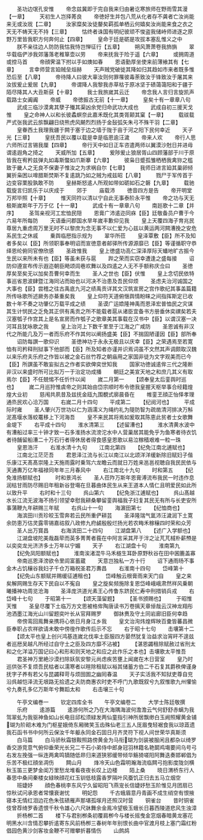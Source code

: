 <!-- { "loadSidebar": true } -->
　　圣功边氓孔安惟
　　帝念兹冀即于完自我来归由暑讫寒旅师在野雨雪其漫【一章】
　　天初生人岂择莠良
　　帝徳好生并包八荒从化者存不龚者亡汝尚能来无或汝戕【二章】
　　汝家糜矣汝徒嫠矣羁孤单栖云何嬉矣汝尚能来食之衣之天无不帱天无不持【三章】
　　怙终者诛国有明纪彼顽不悛盗我储峙师进逐之原野万里皆我职方何奔何止【四章】
　　皇命于廷是砺是攻拔本塞乱惟义之中
　　朕不亲往边人防防我怙我恃岂惮征行【五章】
　　朔风萧萧卷我斾旓
　　翠华载临俨渉我郊藩落老稚箪壶以劳
　　帝来抚我于险于遥【六章】
　　或拥周道或控马首
　　帝顔霁温下拊以手如燠如春
　　恩语勤厚坐使来前薄飨其有【七章】
　　言幸师营言廹贼垒烜赫
　　天声贼党破徙其降如归其趋如市来者既多惟恐后至【八章】
　　帝待降人曰彼大辜汝则何罪罹彼毒荼致汝于锋致汝于屠其来汝拔爰止爰居【九章】
　　帝谓降人我黎我赤草枯于原冰坚于碛蔼蔼阳和于疆于陌尽降其人大丑斯获【十章】
　　我士我旅嵗其云迁
　　帝念我人言归言旋凯声载路士女阗阗
　　帝威
　　帝徳振古无前【十一章】
　　皇矣十有一章章八句
　　武成三临沙漠禽其孽子殱其渠凶余党归命武功大成也
　　武成自初三援天戈惟
　　皇之命神人以和长彼蟊螟奈此嘉禾既化其类胥颠其窠【一章】
　　载祓载严式张我武云旂飘翩日绕熊虎风飇烈烈扬于金鼔弧矢朱弓不殊干羽【二章】
　　皇眷西土我理我疆于闗于塞于边之墙于陇于亩于河之阳下民何幸近
　　天子光【三章】
　　皇抚吾民以覆以载是幸是临恩逾汪濊
　　帝来人欢
　　帝行人思六师所过言锡我厘【四章】
　　帝行天中如日正车咨遣两师以翼漠沙尅日并进毋谓逺遐角之掎之
　　天威所加【五章】
　　爰陟爰止狼居胥山四顾藩部于川于原皆我在宥矜兹弹丸如毒斯螫如爪斯搴【六章】
　　彼枭日蹙孤雏栖栖我禽狝之槛致于畿人之无良不保妻子惟汝之为求祸自尔【七章】
　　我师日进言廹其巢卵倾翼折枭困以嘷腊斯焚斯不复逺跳乃如之贼为戒兹昭【八章】
　　戮尸于军传首于边变容栗股孰敢不防
　　皇赫斯怒逺人所观如带如砺如石之磐【九章】
　　载驰载旋言归凯乐于以庆成于
　　郊于
　　庙载沛
　　徳音四方是告
　　帝开明堂万邦毕照【十章】
　　惟天同符以清以宁自此无事泰阶永平惟
　　帝之功与天无极斯嵗斯年于万于亿【十一章】
　　武成十有一章章八句
　　南廵歌十二章【并序】
　　圣驾亲视河工宏恤民隠
　　恩膏广沛逺迩同庥【臣】廷敬备员户曹于今六易年所每防
　　天语垂问郡国水旱年嵗丰歉仰见我
　　皇上天覆四海子育兆民尊居九重虑周万里无时不以黎庶为念无事不以仁爱为心兹以黄运两河闗漕挽之安危系民生之休戚
　　乗舆临厯指示规为
　　翠华所莅
　　皇泽覃敷【臣】所不及知者多矣以【臣】所领职事奉明诏而宣徳意者邮驿所传源源靡已【臣】等谨循职守恭绎恩纶俯同官僚欣感
　　圣政惟我
　　皇上徳盛功高仁深泽厚际天蟠地旷古振今生民以来所未有也【臣】等虽未获与扈
　　跸之荣而实窃幸遭逢之盛每接
　　诏防仰遵宣布传示遐迩朝臣飏颂闾巷欢舞以及四逺之人无不手额称庆佥曰
　　圣徳厚矣至矣无以加矣吾曹何幸而生
　　圣人之世也【臣】伏惟
　　皇上念切民依特事巡省恩波肆暨江海同沾而始也以河决不治患及吾民仰烦
　　圣虑夫治河诚国之大事也【臣】尝稽之往古禹底九河之绩禹贡详其文汉筑宣房之宫作歌纪其事盖篇籍所传咏歌所述厥务亦綦重矣我
　　皇上仰符天道俯惬舆情盼睐之间指挥斯定已收数十年不奏之功肇亿万载平成之绩
　　圣谟广运嫓隆神禹而恩泽宏普恤民之灾谋其生计悯民之乏免其正供有禹贡之所不能载者扈从诸臣宜备书方册垂休奕禩矣若夫汉塞瓠子作宫其上是名宣房而作瓠子之歌章美其事载在汉书中【臣】以谓汉塞一决河耳且犹咏歌之我
　　皇上治河上下数千里至于江海之广咸防
　　圣恩诚有非汉代之所能几及万一者而乐府不作其何以阐扬盛美【臣】不揣固陋谨因【臣】部所奉
　　诏防每譔一歌仰识
　　圣徳神功于永永无极且以庆幸【臣】之荣遇焉至若寛恤有司矜释刑狱事下他部而【臣】所及知者亦谨并识焉词虽不文然其声调颇取汉魏以来乐府夫乐府之作皆以被之金石丝竹荐之朝庙用之家国非徒为文字观美而已今【臣】所譔虽不敢妄拟古之作者实欲俾奕世知我
　　国家功徳诚逺侔三代之隆断非汉以来盛时所可比拟万一于治定功成播
　　朝廷之美宣天地之和庶几其义有取焉尔【臣】不任兢惕不任忻忭以闻
　　嵗二月第一
　　【颂奉皇太后銮舆时巡也】
　　嵗二月巡狩惟虞帝之则其始由岱宗顺时布令徳我皇握天枢举事合经籍煌煌大业初
　　慈闱共夙昔及兹抚金瓯九围覩式廓晨昏在
　　帷銮玊顔正怡怿孝理通烝民欢心洽万国
　　右嵗二月十四句
　　平成第二
　　【纪阅河也】
　　平成际时雍
　　圣人肇兴万世功以仁为涵濡义为绳约礼为隄防智为疏凿清河排决万斛泥髙堰水落蛟鼍移上下河海吾
　　皇不来民其将焉如爰取其陈恵此贫者士女歌舞金堤下
　　右平成十四句
　　淮水清第三
　　【述留漕也】
　　淮水清黄水波中有漕船过率三十钟才致一石多淮扬水流滂沱水中人营巢居其能免乎为鱼寒者待衣饥者待餔留船漕二十万石行者得休居者得食感皇恩歌以易泣稼穑艰难一粒一珠
　　皇恩浩汗
　　右淮水清十九句
　　江南北第四
　　【纪免江南北逋赋也】
　　江南北江茫茫吾
　　君恩泽江流与长江以南江以北颂洋洋缓新除旧赋妇子偕乐康江天髙髙崇隆上天施雨露时乗驾六龙瞻云而就日万姓来邕邕视聴自我民民依与天通夀万亿年福禄同年年三月春风中
　　右江南北十九句
　　时和第五
　　【纪免淮扬额赋也】
　　时和景鸿长
　　圣人莅阼万斯年恩膏溥流布我民一时违作息润枯甘雨防尽赐旧年租新谷登塲在旦暮曲体民生从来王道本人情仁且明爱民如此所以致升平
　　右时和十三句
　　呉山第六
　　【纪免浙江逋赋也】
　　呉山髙越水长江流无波海不扬引领望幸慰我耕桑攀留銮舆福我子妇复其民无有所与长吏安所事蒲鞭九年耕赐三年赋
　　右呉山十一句
　　海濵田第七
　　【纪恤商也】
　　海滨田川贡珍皎玉雪奔若云民所重俨耕芸
　　圣泽隆瑞气氲沛汪濊润下土寛余防恵万估灵露零锡嘉祜叙八政修九府鹾殷殷烂扬光若农畮禾稼穣四时荣和众芳
　　圣人出万寳昌
　　右海滨田二十四句
　　江湖盘第八
　　【述广入学额也】
　　江湖盘坡陀美哉磊荦而英多菁菁者莪在中阿言采其芹于泮之沚芃芃棫朴薪槱是以奕奕龙光济济多士万年以宁媚
　　天子
　　右江湖盘十句
　　淮南第九
　　【纪免凤阳额赋也】
　　淮南涘渚混牛马禾穟生耳卧原野秋谷在田中囷簏盖寡
　　帝南巡恩泽滂欲令里闾富蓄蔵
　　天意岂独私一方十行
　　诏下通雨旸不事金木占饥穣谷我妇子千仓万箱祝圣君万夀昌
　　右淮南十四句
　　岱峰第十
　　【纪免山东额赋并赐缓征逋租也】
　　岱峰触云根膏雨来天门自
　　皇之来矣解网赐生存天下民自以不寃自
　　皇之旋矣频施除复恩岱峰峨峨肃然祥风乗朝曦播神功周览沧海
　　圣泽庞洪道光素王心传鲁东跻民仁寿中刑措销兵戎
　　右岱峰十七句
　　于昭第十一
　　【颂天藻留题】
　　【圣书颁赐也】
　　于昭惟天惟
　　圣皇尽覆下土临万方文思被格侔陶唐读书万卷摛天章倬哉云汉神龙翔彤池洒墨江海光山川留题奕叶长从官拜赐罗
　　御牀赉及守土同岩廊旧臣何幸趋
　　帝傍鸾回鳯舞亲携将心依日月身江乡我
　　皇文治洵炜煌辉映百彚皆蕃昌微臣奉职占农祥欲请未敢中傍徨作歌传后示不忘
　　右于昭十七句
　　击壤第十二
　　【颂太平也皇上创兴鸿基连嵗北伐率土臣服四方晏然犹复治益求治宵旰不遑兹者巡厯吴越凡所经过自守土之臣及四方靡不沾被】
　　【湛恩蠲租除赋赦过省刑太和之化洋溢万国记曰心和形和则天地之和应之此作乐之本也】击壤歌太平惟吾
　　君圣神万里絶沙漠扫除妖氛安黎元尚虑疾苦壅上闻嵗在木日营室
　　皇乃时巡供张不复烦吾民枯者以濡寒者以暄除租赋以裕其储蓄方伯二千石复其爵秩俾谨身抚字子养有若父与昆蠲释苛与烦囹圄之幽囘春温
　　天子实活我不知狱吏尊自兖沿呉越恺泽流无垠路无拾遗之夫防商惠农时吏不呼门九歌既叙兮九叙惟歌九州懽愉兮九奏孔多亿万斯年兮舞蹈太和
　　右击壌三十句












　　午亭文编巻一
　　钦定四库全书
　　午亭文编卷二
　　大学士陈廷敬撰
　　乐府
　　逺游篇
　　逺游何所之乃在大海隅海波何澹澹云气何舒舒赤螭为我驾翠虬为我驱神鱼如山长电目邱松须緑发两仙童指引神所居飘缈白玉阙照耀黄金铺瑚为阶砌木难为门枢星娥倚东厢微笑玉齿殊仙老三五人厐眉曳轻裾食我以琼蕋遗我石函书书中何所云保汝千年躯永同金石固日月齐灵符下视人间世荣华真斯须
　　白马篇
　　白马骄秋霜银鞍照路傍黄金为马衔瑚为剑装被服闲且都杂以绮罗香交游竞意气俯仰垂荣光长兄二千石小弟侍中郎身冠羽林籍名艳鬬鸡塲要间乌号弓右发左挽强一纵连两禽鸣镝随低昻归来道狭邪缓带倾华觞猗嗟阳阿舞迭奏邯郸倡为乐苦不极红顔坐凋伤
　　闗山月
　　烽冷天山色霜明瀚海流临闗弓抱影度陇剑横秋玉笛三更梦金闺万里愁龙堆看夜夜长叹上边楼
　　陌上桑
　　晓日渭桥东行人春思中桑间秦楼女緑映顔花红玉钏低枝露香罗隔叶风蚕饥正归去五马立烟空
　　班婕妤
　　顔色春桃李东风宁久留昭阳飞燕宠长信婕妤愁玉阶惟见月团扇已惊秋试问承恩者常懐衰谢忧
　　明妃怨
　　千古蛾眉意丹青画不成生绡空有恨掖寝本无情红泪边花色朱弦碛雁声那堪孤塜月还照汉时营
　　铜雀台
　　昔时铜雀伎曾荐绮罗香遗恨千秋令雄心六尺牀舞余金鳯冷望极玉蛾长日暮西陵道悲风生浊漳
　　折杨栁二首
　　楼下与君别栁条初覆肩栁今与楼长摇曳金窓烟春暗黄龙塞花明黑水川含情忍攀折逺寄东风前杨栁三春树年年别恨长曲中官渡月枝上塞门霜红粉倡园色黄沙剑客妆金鞭不可赠攀折暮情伤
　　山鹧鸪
